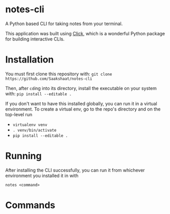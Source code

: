 # notes-cli

A Python based CLI for taking notes from your terminal. 

This application was built using [Click](https://click.palletsprojects.com/), which is a wonderful Python package for building interactive CLIs.

# Installation
You must first clone this repository with:
`git clone https://github.com/Saakshaat/notes-cli`

Then, after `cd`ing into its directory, install the executable on your system with:
`pip install --editable .`

If you don't want to have this installed globally, you can run it in a virtual environment. To create a virtual env, go to the repo's directory and on the top-level run
- `virtualenv venv`
- `. venv/bin/activate`
- `pip install --editable .`

# Running

After installing the CLI successfully, you can run it from whichever environment you installed it in with

`notes <command>` 

# Commands
